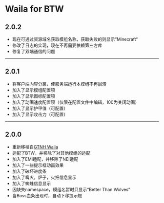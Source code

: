 # Waila for BTW

## 2.0.2
* 现在可通过资源域名获取模组名称，获取失败的则显示”Minecraft“
* 修改了日志的实现，现在不再需要依赖第三方库
* 修复了双端通信的问题

---

## 2.0.1
* 将客户端内容分离，使服务端运行本模组不再崩溃
* 加入了显示模组配置项
* 加入了显示图标配置项
* 加入了动画速度配置项（仅限在配置文件中编辑，100为关闭动画）
* 加入了显示护甲值（可配置）
* 加入了显示攻击力（可配置）

---

## 2.0.0
* 重新移植自[GTNH Waila](https://github.com/GTNewHorizons/waila)
* 适配了BTW，并移除了对其他模组的适配
* 加入了EMI适配，并移除了NEI适配
* 加入了一些提示框动画效果
* 加入了破坏进度条
* 加入了篝火，炉子，火把信息显示
* 加入了蜘蛛信息显示
* 因缺失namespace，模组名暂时只显示“Better Than Wolves”
* 当Boss血条出现时，自动下移提示框
